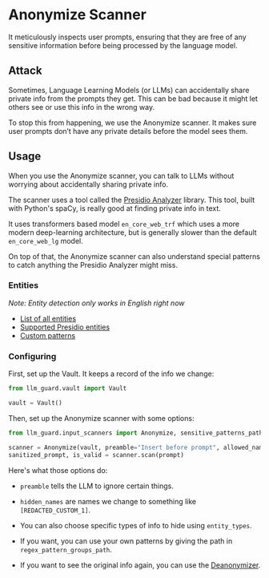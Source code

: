 # Anonymize Scanner

It meticulously inspects user prompts, ensuring that they are free of any sensitive information
before being processed by the language model.

## Attack

Sometimes, Language Learning Models (or LLMs) can accidentally share private info from the prompts they get. This can be
bad because it might let others see or use this info in the wrong way.

To stop this from happening, we use the Anonymize scanner. It makes sure user prompts don’t have any private details
before the model sees them.

## Usage

When you use the Anonymize scanner, you can talk to LLMs without worrying about accidentally sharing private info.

The scanner uses a tool called the [Presidio Analyzer](https://github.com/microsoft/presidio/) library. This tool, built
with Python's spaCy, is really good at finding private info in text.

It uses transformers based model `en_core_web_trf` which uses a more modern deep-learning architecture, but is generally
slower than the default `en_core_web_lg` model.

On top of that, the Anonymize scanner can also understand special patterns to catch anything the Presidio Analyzer might
miss.

### Entities

_Note: Entity detection only works in English right now_

- [List of all entities](../../llm_guard/input_scanners/anonymize.py)
- [Supported Presidio entities](https://microsoft.github.io/presidio/supported_entities/#list-of-supported-entities)
- [Custom patterns](../../llm_guard/resources/sensisitive_patterns.json)

### Configuring

First, set up the Vault. It keeps a record of the info we change:

```python
from llm_guard.vault import Vault

vault = Vault()
```

Then, set up the Anonymize scanner with some options:

```python
from llm_guard.input_scanners import Anonymize, sensitive_patterns_path

scanner = Anonymize(vault, preamble="Insert before prompt", allowed_names=["John Doe"], hidden_names=["Test LLC"])
sanitized_prompt, is_valid = scanner.scan(prompt)
```

Here's what those options do:

- `preamble` tells the LLM to ignore certain things.
- `hidden_names` are names we change to something like `[REDACTED_CUSTOM_1]`.
- You can also choose specific types of info to hide using `entity_types`.
- If you want, you can use your own patterns by giving the path in `regex_pattern_groups_path`.

- If you want to see the original info again, you can use the [Deanonymizer](../output_scanners/deanonymize.md).
